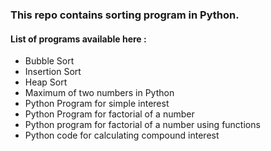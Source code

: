 ### This repo contains sorting program in Python.
#### List of programs available here :
 - Bubble Sort
 - Insertion Sort
 - Heap Sort
 - Maximum of two numbers in Python
 - Python Program for simple interest
 - Python Program for factorial of a number
 - Python program for factorial of a number using functions
 - Python code for calculating compound interest
